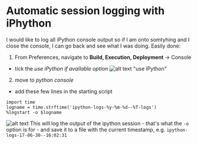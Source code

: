 # Automatic session logging with iPhython

I would like to log all iPython console output so if I am onto somtyhing and I close the console, I can go back and see what I was doing.
Easily done: 
1. From Preferences, navigate to **Build, Execution, Deployment** -> Console
  * tick the *use iPython if available option*
  ![alt text](https://user-images.githubusercontent.com/24324516/27742465-a2ea7a88-5db0-11e7-8d54-c6f88406563d.png) "use iPython"

2. move to *python console*
  * add these few lines in the starting script
```
import time
logname = time.strftime('ipython-logs-%y-%m-%d--%T-logs')
%logstart -o $logname
```
![alt text](https://user-images.githubusercontent.com/24324516/27742258-df5bb8f2-5daf-11e7-912b-5ffa430d3573.png "starting script")
This will log the output of the ipython session - that's what the `-o` option is for - and save it to a file with the current timestamp, e.g. `ipython-logs-17-06-30--16:02:31`
